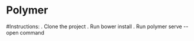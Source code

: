 # Polymer
#Instructions:
. Clone the project 
. Run bower install 
. Run polymer serve --open command 
